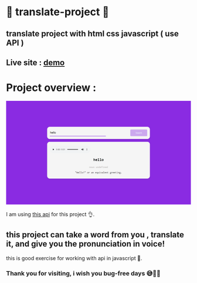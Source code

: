 # 💬 translate-project 💬
## translate project with html css javascript  ( use API )
## Live site : [demo](https://raw.githack.com/Amir-mohammad-ahmady-1234/translate-project/main/index.html)

# **Project overview** : 
<img src="Screenshot (31).png" />

I am using [this api](https://dictionaryapi.dev) for this project 👌.

## this project can take a word from you , translate it, and give you the pronunciation in voice! 
this is good exercise for working with api in javascript 💪.

### Thank you for visiting, i wish you bug-free days 😅🔮🚀
